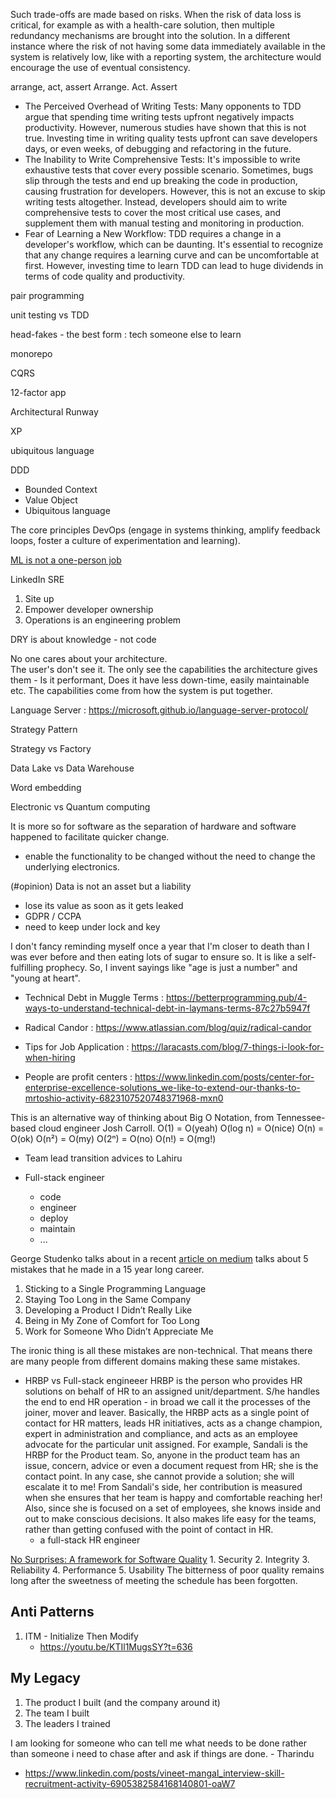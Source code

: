 Such trade-offs are made based on risks. When the risk of data loss is critical, for example as with a health-care solution, then multiple redundancy mechanisms are brought into the solution. In a different instance where the risk of not having some data immediately available in the system is relatively low, like with a reporting system, the architecture would encourage the use of eventual consistency.

arrange, act, assert
Arrange. Act. Assert

- The Perceived Overhead of Writing Tests: Many opponents to TDD argue that spending time writing tests upfront negatively impacts productivity. However, numerous studies have shown that this is not true. Investing time in writing quality tests upfront can save developers days, or even weeks, of debugging and refactoring in the future.
- The Inability to Write Comprehensive Tests: It's impossible to write exhaustive tests that cover every possible scenario. Sometimes, bugs slip through the tests and end up breaking the code in production, causing frustration for developers. However, this is not an excuse to skip writing tests altogether. Instead, developers should aim to write comprehensive tests to cover the most critical use cases, and supplement them with manual testing and monitoring in production.
- Fear of Learning a New Workflow: TDD requires a change in a developer's workflow, which can be daunting. It's essential to recognize that any change requires a learning curve and can be uncomfortable at first. However, investing time to learn TDD can lead to huge dividends in terms of code quality and productivity.

pair programming

unit testing vs TDD

head-fakes - the best form : tech someone else to learn

monorepo

CQRS 

12-factor app

Architectural Runway

XP

ubiquitous language

DDD
- Bounded Context
- Value Object
- Ubiquitous language

The core principles DevOps (engage in systems thinking, amplify feedback loops, foster a culture of experimentation and learning).

[ML is not a one-person job](https://www.linkedin.com/feed/update/urn:li:activity:7041068353859309568)

LinkedIn SRE
1. Site up
2. Empower developer ownership
3. Operations is an engineering problem


DRY is about knowledge - not code

No one cares about your architecture.   
    The user's don't see it. The only see the capabilities the architecture gives them - Is it performant, Does it have less down-time, easily maintainable etc.
    The capabilities come from how the system is put together.

Language Server : https://microsoft.github.io/language-server-protocol/

Strategy Pattern

Strategy vs Factory

Data Lake vs Data Warehouse

Word embedding

Electronic vs Quantum computing

It is more so for software as the separation of hardware and software happened to facilitate quicker change.
 - enable the functionality to be changed without the need to change the underlying electronics.

(#opinion) Data is not an asset but a liability 
- lose its value as soon as it gets leaked
- GDPR / CCPA
- need to keep under lock and key


I don't fancy reminding myself once a year that I'm closer to death than I was ever before and then eating lots of sugar to ensure so. It is like a self-fulfilling prophecy.
So, I invent sayings like "age is just a number" and "young at heart".


- Technical Debt in Muggle Terms : https://betterprogramming.pub/4-ways-to-understand-technical-debt-in-laymans-terms-87c27b5947f

- Radical Candor : https://www.atlassian.com/blog/quiz/radical-candor

- Tips for Job Application : https://laracasts.com/blog/7-things-i-look-for-when-hiring

- People are profit centers : https://www.linkedin.com/posts/center-for-enterprise-excellence-solutions_we-like-to-extend-our-thanks-to-mrtoshio-activity-6823107520748371968-mxn0


This is an alternative way of thinking about Big O Notation, from Tennessee-based cloud engineer Josh Carroll.
 O(1) = O(yeah)
 O(log n) = O(nice)
 O(n) = O(ok)
 O(n²) = O(my)
 O(2ⁿ) = O(no)
 O(n!) = O(mg!)


- Team lead transition advices to Lahiru


- Full-stack engineer
    - code
    - engineer
    - deploy
    - maintain
    - ...

George Studenko talks about in a recent [article on medium](https://betterprogramming.pub/5-mistakes-i-did-as-a-developer-during-my-15-years-career-26527fc50895) talks about 5 mistakes that he made in a 15 year long career.
1. Sticking to a Single Programming Language
2. Staying Too Long in the Same Company
3. Developing a Product I Didn’t Really Like
4. Being in My Zone of Comfort for Too Long
5. Work for Someone Who Didn’t Appreciate Me

The ironic thing is all these mistakes are non-technical. That means there are many people from different domains making these same mistakes.


- HRBP vs Full-stack engineeer
    HRBP is the person who provides HR solutions on behalf of HR to an assigned unit/department. S/he handles the end to end HR operation - in broad we call it the processes of the joiner, mover and leaver. Basically, the HRBP acts as a single point of contact for HR matters, leads HR initiatives, acts as a change champion, expert in administration and compliance, and acts as an employee advocate for the particular unit assigned.
    For example, Sandali is the HRBP for the Product team. So, anyone in the product team has an issue, concern, advice or even a document request from HR; she is the contact point. In any case, she cannot provide a solution; she will escalate it to me! From Sandali's side, her contribution is measured when she ensures that her team is happy and comfortable reaching her! Also, since she is focused on a set of employees, she knows inside and out to make conscious decisions. It also makes life easy for the teams, rather than getting confused with the point of contact in HR.
    - a full-stack HR engineer


 [No Surprises: A framework for Software Quality](https://abdulapopoola.com/2021/09/22/no-surprises-a-framework-for-software-quality/)
    1. Security
    2. Integrity
    3. Reliability
    4. Performance
    5. Usability
    The bitterness of poor quality remains long after the sweetness of meeting the schedule has been forgotten.


## Anti Patterns
1. ITM - Initialize Then Modify
    - https://youtu.be/KTIl1MugsSY?t=636
    

## My Legacy
1. The product I built (and the company around it)
2. The team I built
3. The leaders I trained


I am looking for someone who can tell me what needs to be done rather than someone i need to chase after and ask if things are done. - Tharindu


- https://www.linkedin.com/posts/vineet-mangal_interview-skill-recruitment-activity-6905382584168140801-oaW7


